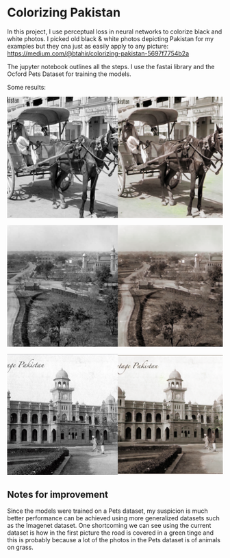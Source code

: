 # Colorizing Pakistan

In this project, I use perceptual loss in neural networks to colorize black and white photos. I picked old black & white photos depicting Pakistan for my examples but they cna just as easily apply to any picture: https://medium.com/@btahir/colorizing-pakistan-5697f7754b2a

The jupyter notebook outlines all the steps. I use the fastai library and the Ocford Pets Dataset for training the models. 

Some results:

![alt text](https://github.com/btahir/colorizing-pakistan/blob/master/3.png)

![alt text](https://github.com/btahir/colorizing-pakistan/blob/master/4.png)

![alt text](https://github.com/btahir/colorizing-pakistan/blob/master/7.png)

## Notes for improvement

Since the models were trained on a Pets dataset, my suspicion is much better performance can be achieved using more generalized datasets such as the Imagenet dataset. One shortcoming we can see using the current dataset is how in the first picture the road is covered in a green tinge and this is probably because a lot of the photos in the Pets dataset is of animals on grass.
